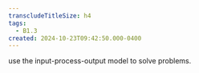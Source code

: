 ```yaml
---
transcludeTitleSize: h4
tags:
  - B1.3
created: 2024-10-23T09:42:50.000-0400
---
```

use the input-process-output model to solve problems.